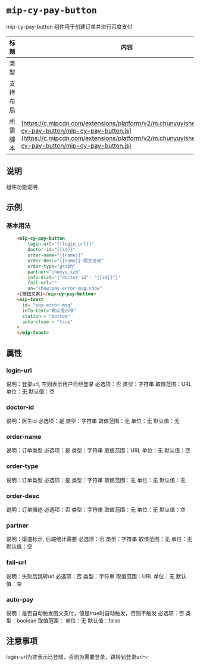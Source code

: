 # `mip-cy-pay-button`

mip-cy-pay-button 组件用于创建订单并进行百度支付

标题|内容
----|----
类型|
支持布局|
所需脚本| [https://c.mipcdn.com/extensions/platform/v2/m.chunyuyisheng.com/mip-cy-pay-button/mip-cy-pay-button.js](https://c.mipcdn.com/extensions/platform/v2/m.chunyuyisheng.com/mip-cy-pay-button/mip-cy-pay-button.js)

## 说明

组件功能说明

## 示例

### 基本用法

```html
    <mip-cy-pay-button
        login-url="{{login_url}}"
        doctor-id="{{id}}"
        order-name="{{name}}"
        order-desc="{{name}}-图文咨询"
        order-type="graph"
        partner="chunyu_xzh"
        info-dict='{"doctor_id": "{{id}}"}'
        fail-url=""
        on="show:pay-error-msg.show"
    >[按钮文案]</mip-cy-pay-button>
    <mip-toast
      id= "pay-error-msg"
      info-text="默认提示框"
      station = "bottom"
      auto-close = "true"
    >
    </mip-toast>
```

## 属性

### login-url

说明：登录url, 空则表示用户已经登录
必选项：否
类型：字符串
取值范围：URL
单位：无
默认值：空

### doctor-id

说明：医生id
必选项：是
类型：字符串
取值范围：无
单位：无
默认值：无

### order-name

说明：订单类型
必选项：是
类型：字符串
取值范围：URL
单位：无
默认值：空

### order-type

说明：订单类型
必选项：是
类型：字符串
取值范围：无
单位：无
默认值：无

### order-desc

说明：订单描述
必选项：否
类型：字符串
取值范围：无
单位：无
默认值：空

### partner

说明：渠道标示, 后端统计需要
必选项：否
类型：字符串
取值范围：无
单位：无
默认值：空

### fail-url

说明：失败后跳转url
必选项：否
类型：字符串
取值范围：URL
单位：无
默认值：空

### auto-pay

说明：是否自动触发图文支付，值是true时自动触发，否则不触发
必选项：否
类型：boolean
取值范围：
单位：无
默认值：false

## 注意事项

login-url为空表示已登陆，否则为需要登录，跳转到登录url～
